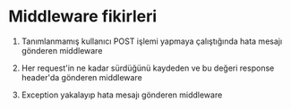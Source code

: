 # Middleware fikirleri

1. Tanımlanmamış kullanıcı POST işlemi yapmaya çalıştığında hata mesajı gönderen middleware

2. Her request'in ne kadar sürdüğünü kaydeden ve bu değeri response header'da gönderen middleware

3. Exception yakalayıp hata mesajı gönderen middleware